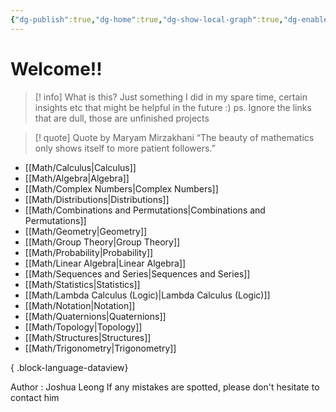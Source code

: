 ```yaml
---
{"dg-publish":true,"dg-home":true,"dg-show-local-graph":true,"dg-enable-search":true,"dg-show-toc":true,"permalink":"/math/mathematics/","tags":["gardenEntry"],"dgShowLocalGraph":true,"dgEnableSearch":true,"dgShowToc":true,"dgPassFrontmatter":true,"noteIcon":""}
---
```


# Welcome!!

> [! info] What is this?
> Just something I did in my spare time, certain insights etc that might be helpful in the future :)  ps. Ignore the links that are dull, those are unfinished projects

> [! quote] Quote by Maryam Mirzakhani
> “The beauty of mathematics only shows itself to more patient followers.” 

- [[Math/Calculus\|Calculus]]
- [[Math/Algebra\|Algebra]]
- [[Math/Complex Numbers\|Complex Numbers]]
- [[Math/Distributions\|Distributions]]
- [[Math/Combinations and Permutations\|Combinations and Permutations]]
- [[Math/Geometry\|Geometry]]
- [[Math/Group Theory\|Group Theory]]
- [[Math/Probability\|Probability]]
- [[Math/Linear Algebra\|Linear Algebra]]
- [[Math/Sequences and Series\|Sequences and Series]]
- [[Math/Statistics\|Statistics]]
- [[Math/Lambda Calculus (Logic)\|Lambda Calculus (Logic)]]
- [[Math/Notation\|Notation]]
- [[Math/Quaternions\|Quaternions]]
- [[Math/Topology\|Topology]]
- [[Math/Structures\|Structures]]
- [[Math/Trigonometry\|Trigonometry]]

{ .block-language-dataview}

Author : Joshua Leong
If any mistakes are spotted, please don't hesitate to contact him